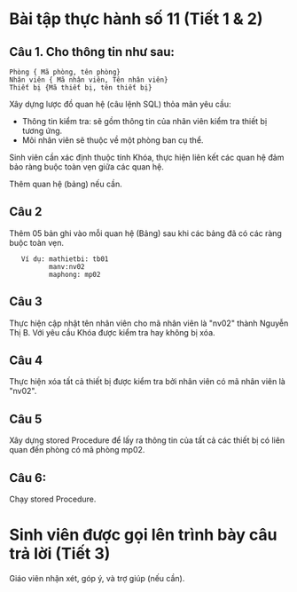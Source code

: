 # Bài tập thực hành số 11 (Tiết 1 & 2)

## Câu 1. Cho thông tin như sau:

```
Phòng { Mã phòng, tên phòng}
Nhân viên { Mã nhân viên, Tên nhân viên}
Thiết bị {Mã thiết bị, tên thiết bị}
```

Xây dựng lược đồ quan hệ (câu lệnh SQL) thỏa mãn yêu cầu:

+  Thông tin kiểm tra: sẽ gồm thông tin của nhân viên kiểm tra thiết bị tương ứng.
+  Mõi nhân viên sẽ thuộc về một phòng ban cụ thể. 

Sinh viên cần xác định thuộc tính Khóa, thực hiện liên kết các quan hệ đảm bảo ràng buộc toàn vẹn giữa các quan hệ.

Thêm quan hệ (bảng) nếu cần. 

## Câu 2 
Thêm 05 bản ghi vào mỗi quan hệ (Bảng) sau khi các bảng đã có các ràng buộc toàn vẹn.
   
```
   Ví dụ: mathietbi: tb01
          manv:nv02
          maphong: mp02
 ```

## Câu 3 
Thực hiện cập nhật tên nhân viên cho mã nhân viên là "nv02" thành Nguyễn Thị B.
  Với yêu cầu Khóa được kiểm tra hay không bị xóa.
## Câu 4 
Thực hiện xóa tất cả thiết bị được kiểm tra bởi nhân viên có mã nhân viên là "nv02".
## Câu 5 
Xây dựng stored Procedure để lấy ra thông tin của tất cả các thiết bị có liên quan đến phòng có mã phòng mp02.
## Câu 6:
Chạy stored Procedure.
   
# Sinh viên được gọi lên trình bày câu trả lời (Tiết 3)

Giáo viên nhận xét, góp ý, và trợ giúp (nếu cần).

